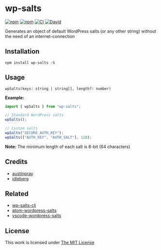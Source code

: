 # wp-salts

[![npm](https://flat.badgen.net/npm/license/wp-salts)](https://www.npmjs.org/package/wp-salts)
[![npm](https://flat.badgen.net/npm/v/wp-salts)](https://www.npmjs.org/package/wp-salts)
[![CI](https://img.shields.io/github/workflow/status/idleberg/node-wp-salts/CI?style=flat-square)](https://github.com/idleberg/node-wp-salts/actions)
[![David](https://flat.badgen.net/david/dep/idleberg/node-wp-salts)](https://david-dm.org/idleberg/node-wp-salts)

Generates an object of default WordPress salts (or any other string) without the need of an internet-connection

## Installation

`npm install wp-salts -S`

## Usage

`wpSalts(keys: string | string[], length?: number)`

**Example:**

```js
import { wpSalts } from "wp-salts";

// Standard WordPress salts
wpSalts();

// Custom salts
wpSalts("SECURE_AUTH_KEY");
wpSalts(["AUTH_KEY", "AUTH_SALT"], 128);
```

**Note:** The minimum length of each salt is 8-bit (64 characters)

## Credits

- [austinpray](https://github.com/austinpray)
- [idleberg](https://github.com/idleberg)

## Related

- [wp-salts-cli](https://www.npmjs.com/package/wp-salts-cli)
- [atom-wordpress-salts](https://atom.io/packages/wordpress-salts)
- [vscode-wordpress-salts](https://marketplace.visualstudio.com/items?itemName=idleberg.wordpress-salts)

## License

This work is licensed under [The MIT License](LICENSE)
